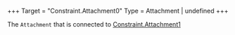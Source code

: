 +++
Target = "Constraint.Attachment0"
Type = Attachment | undefined
+++

The `Attachment` that is connected to [Constraint.Attachment1](https://developer.roblox.com/api-reference/property/Constraint/Attachment1)